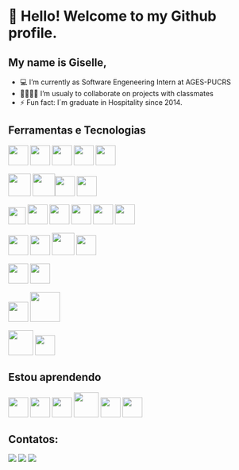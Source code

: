 # 👋 Hello! Welcome to my Github profile.
## My name is Giselle,

- 💻 I’m currently as Software Engeneering Intern at AGES-PUCRS
- 🤜🏼🤛🏼  I’m usualy to collaborate on projects with classmates
- ⚡ Fun fact: I´m graduate in Hospitality since 2014.

## Ferramentas e Tecnologias

<img src="https://cdn.jsdelivr.net/gh/devicons/devicon@latest/icons/github/github-original.svg" width="40" height="40"/> <img src="https://cdn.jsdelivr.net/gh/devicons/devicon@latest/icons/gitlab/gitlab-original.svg" width="40" height="40"/>
<img src="https://cdn.jsdelivr.net/gh/devicons/devicon@latest/icons/intellij/intellij-original.svg" width="40" height="40"/> <img src="https://cdn.jsdelivr.net/gh/devicons/devicon@latest/icons/rider/rider-original.svg" width="40" height="40"/>
<img src="https://cdn.jsdelivr.net/gh/devicons/devicon@latest/icons/vscode/vscode-original.svg" width="40" height="40"/>
        
<img src="https://cdn.jsdelivr.net/gh/devicons/devicon@latest/icons/java/java-original-wordmark.svg" width="45" height="45"/> <img src="https://cdn.jsdelivr.net/gh/devicons/devicon@latest/icons/spring/spring-original-wordmark.svg" width="45" height="45"/><img src="https://cdn.jsdelivr.net/gh/devicons/devicon@latest/icons/csharp/csharp-original.svg" width="40" height="40"/> <img src="https://cdn.jsdelivr.net/gh/devicons/devicon@latest/icons/dot-net/dot-net-original-wordmark.svg" width="40" height="40"/>
          
<img src="https://cdn.jsdelivr.net/gh/devicons/devicon@latest/icons/figma/figma-original.svg" width="35" height="35"/> <img src="https://cdn.jsdelivr.net/gh/devicons/devicon@latest/icons/canva/canva-original.svg" width="40" height="40"/>
<img src="https://cdn.jsdelivr.net/gh/devicons/devicon@latest/icons/html5/html5-original-wordmark.svg" width="40" height="40"/> <img src="https://cdn.jsdelivr.net/gh/devicons/devicon@latest/icons/css3/css3-plain-wordmark.svg" width="40" height="40"/>
<img src="https://cdn.jsdelivr.net/gh/devicons/devicon@latest/icons/angular/angular-original.svg" width="40" height="40"/> <img src="https://cdn.jsdelivr.net/gh/devicons/devicon@latest/icons/bootstrap/bootstrap-original.svg" width="40" height="40"/>
            
<img src="https://cdn.jsdelivr.net/gh/devicons/devicon@latest/icons/dbeaver/dbeaver-original.svg" width="40" height="40"/> <img src="https://cdn.jsdelivr.net/gh/devicons/devicon@latest/icons/mongodb/mongodb-plain-wordmark.svg" width="40" height="40"/>
<img src="https://cdn.jsdelivr.net/gh/devicons/devicon@latest/icons/mysql/mysql-original-wordmark.svg" width="45" height="45"/> <img src="https://cdn.jsdelivr.net/gh/devicons/devicon@latest/icons/postgresql/postgresql-plain-wordmark.svg" width="40" height="40"/>
            
<img src="https://cdn.jsdelivr.net/gh/devicons/devicon@latest/icons/docker/docker-original-wordmark.svg" width="40" height="40"/> <img src="https://cdn.jsdelivr.net/gh/devicons/devicon@latest/icons/gradle/gradle-original.svg" width="40" height="40"/>

<img src="https://cdn.jsdelivr.net/gh/devicons/devicon@latest/icons/postman/postman-original.svg" width="40" height="40"/> <img src="https://cdn.jsdelivr.net/gh/devicons/devicon@latest/icons/swagger/swagger-original-wordmark.svg" width="60" height="60"/>
    
<img src="https://cdn.jsdelivr.net/gh/devicons/devicon@latest/icons/trello/trello-line-wordmark.svg" width="50" height="50"/>
          
<img src="https://cdn.jsdelivr.net/gh/devicons/devicon@latest/icons/latex/latex-original.svg" width="40" height="40"/>
        
## Estou aprendendo
<img src="https://cdn.jsdelivr.net/gh/devicons/devicon@latest/icons/amazonwebservices/amazonwebservices-plain-wordmark.svg" width="40" height="40"/>          
<img src="https://cdn.jsdelivr.net/gh/devicons/devicon@latest/icons/javascript/javascript-original.svg" width="40" height="40"/> <img src="https://cdn.jsdelivr.net/gh/devicons/devicon@latest/icons/typescript/typescript-original.svg" width="40" height="40"/>
<img src="https://cdn.jsdelivr.net/gh/devicons/devicon@latest/icons/tailwindcss/tailwindcss-original-wordmark.svg" width="50" height="50"/>          
<img src="https://cdn.jsdelivr.net/gh/devicons/devicon@latest/icons/nodejs/nodejs-original-wordmark.svg" width="40" height="40"/>
<img src="https://cdn.jsdelivr.net/gh/devicons/devicon@latest/icons/npm/npm-original-wordmark.svg" width="40" height="40"/>

## Contatos:
<div>
<a href="https://www.linkedin.com/in/gisellechaves" target="_blank"><img loading="lazy" src="https://img.shields.io/badge/-LinkedIn-%230077B5?style=for-the-badge&logo=linkedin&logoColor=white" target="_blank"></a>
<a href = "mailto:gisellegchaves@hotmail.com"><img loading="lazy" src="https://img.shields.io/badge/Hotmail-D14836?style=for-the-badge&logo=hotmail&logoColor=white" target="_blank"></a>
<a href="https://instagram.com/gigchaves" target="_blank"><img loading="lazy" src="https://img.shields.io/badge/-Instagram-%23E4405F?style=for-the-badge&logo=instagram&logoColor=white" target="_blank"></a>
</div>       